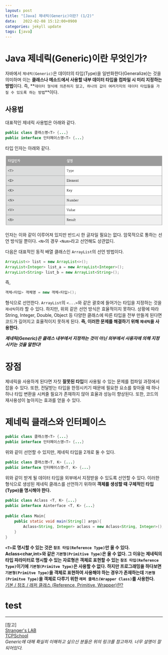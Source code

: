 ```yaml
---
layout: post
title: "[Java] 제네릭(Generic)이란? (1/2)"
data:   2022-02-08 15:12:00+0900
categories: jekyll update
tags: [java]
---
```

# Java 제네릭(Generic)이란 무엇인가?

자바에서 `제네릭(Generic)`은 데이터의 타입(Type)을 일반화한다(Generalize)는 것을 의미하며 이는 **클래스나 메소드에서 사용할 내부 데이터 타입을 컴파일 시 미리 지정하는 방법**이다.
 즉, **`데이터 형식에 의존하지 않고, 하나의 값이 여러가지의 데이터 타입들을 가질 수 있도록 하는 방법`**이다.

## 사용법
대표적인 제네릭 사용법은 아래와 같다.

```java
public class 클래스명<T> {...}
public interface 인터페이스명<T> {...}
```
  
타입 인자는 아래와 같다.
<p align="center"><img src="/assets/img/blog/정보/type.png"></p>

인자는 이와 같이 이루어져 있지만 반드시 한 글자일 필요는 없다. 암묵적으로 통하는 선언 방식일 뿐이다. `<N>`의 경우 `<Num>`라고 선언해도 상관없디.  

다음은 대표적인 동적 배열 클래스인 `ArrayList`의 선언 방법이다.

```java
ArrayList<> list = new ArrayList<>();
ArrayList<Integer> list_a = new ArrayList<Integer>();
ArrayList<String> list_b = new ArrayList<String>();
```
즉,
```java
객체<타입> 객체명 = new 객체<타입>();
```
형식으로 선언한다. `ArrayList`의 `<...>`와 같은 괄호에 들어가는 타입을 지정하는 것을 `제네릭`이라 할 수 있다. 하지만, 위외 같은 선언 방식은 효율적이지 못하다. 상황에 따라 String, Integer, Double, Object 등 다양한 클래스에 따른 타입을 전부 만들게 된다면 코드가 길어지고 효율적이지 못하게 된다. **즉, 이러한 문제를 해결하기 위해 `제네릭`을 사용한다.**  
  
***제네릭(Generic)은 클래스 내부에서 지정하는 것이 아닌 외부에서 사용자에 의해 지정시키는 것을 말한다!***
  
# 장점
제네릭을 사용하게 된다면 자칫 **잘못된 타입**이 사용될 수 있는 문제를 컴파일 과정에서 잡을 수 있다. 또한, 전달받는 타입을 한정시키기 때문에 필요한 요소를 찾아올 때 하나하나 타입 변환을 시켜줄 필요가 존재하지 않아 효율과 성능이 향상된다. 또한, 코드의 재사용성이 높아지는 효과를 얻을 수 있다.

# 제네릭 클래스와 인터페이스
```java
public class 클래스명<T> {...}
public interface 인터페이스명<T> {...}
```
위와 같이 선언할 수 있지만, 제네릭 타입을 2개로 둘 수 있다.
```java
public class 클래스명<T, K> {...}
public interface 인터페이스명<T, K> {...}
```
위와 같이 받게 될 데이터 타입을 외부에서 지정받을 수 있도록 선언할 수 있다. 이러한 형식으로 생성된 제네릭 클래스를 선언하기 위하여 **객체를 생성할 때 구체적인 타입(Type)을 명시해야 한다.**
```java
public class Aclass <T, K> {...}
public interface Ainterface <T, K> {...}

public class Main{
    public static void main(String[] args){
        Aclass<String, Integer> aclass = new Aclass<String, Integer>();
    }
}
```
**`<T>`로 명시할 수 있는 것은 `참조 타입(Reference Type)`만 올 수 있다. Aclass<char,int>와 같은 `기본형(Primitive Type)`은 올 수 없다. 그 이유는 제네릭의 타입 파라미터로 명시할 수 있는 자료형은 객체로 표현할 수 있는 `참조 타입(Reference Type)`이기에 `기본형(Primitve Type)`은 사용할 수 없다. 하지만 프로그래밍을 하다보면 `기본형(Primitve Type)`을 객체로 표현하여 사용해야 하는 경우가 존재하는데 `기본형(Primitve Type)`을 객체로 다루기 위한 `래퍼 클래스(Wrapper Class)`를 사용한다.**  
[기본 / 참조 / 래퍼 클래스 (Reference, Primitive, Wrapper)란?](https://yundaehyeon.github.io/java-post4/)

# test

  
---
[참고]  
[Stranger's LAB](https://st-lab.tistory.com/153?category=830901)  
[TCPSchool](http://www.tcpschool.com/java/java_generic_concept)  
*Generic에 대해 확실히 이해하고 싶으신 분들은 위의 링크를 참고하자. 너무 설명이 잘 되어있다.*